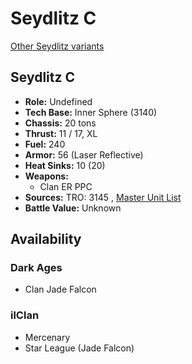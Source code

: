 # Seydlitz C 

[Other Seydlitz variants](../seydlitz.md) 

## Seydlitz C 

- **Role:** Undefined 
- **Tech Base:** Inner Sphere (3140) 
- **Chassis:** 20 tons 
- **Thrust:** 11 / 17, XL 
- **Fuel:** 240 
- **Armor:** 56 (Laser Reflective) 
- **Heat Sinks:** 10 (20) 
- **Weapons:** 
  - Clan ER PPC 
- **Sources:** TRO: 3145 , [Master Unit List](http://masterunitlist.info/Unit/Details/8014) 
- **Battle Value:** Unknown 

## Availability 

### Dark Ages 

- Clan Jade Falcon 

### ilClan 

- Mercenary 
- Star League (Jade Falcon) 

